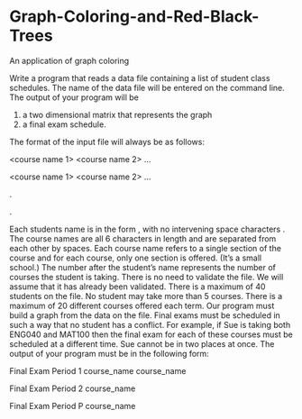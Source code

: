 # Graph-Coloring-and-Red-Black-Trees
An application of graph coloring

Write a program that reads a data file containing a list of student class schedules. The name of the data file will be entered on the command line. The output of your program will be 
1. a two dimensional matrix that represents the graph
2. a final exam schedule.

The format of the input file will always be as follows: 

<student name>  <N>  <course name 1>  <course name 2> … <course nameN> <return> 
  
<student name>  <K>  <course name 1> <course name 2> … <course nameK> <return> 
  
.
  
.

Each students name is in the form <last name>,<first name> with no intervening space characters . The course names are all 6 characters in length and are separated from each other by spaces.  Each course name refers to a single section of the course and for each course, only one section is offered. (It’s a small school.) The number after the student’s name represents the number of courses the student is taking. There is no need to validate the file. We will assume that it has already been validated. There is a maximum of 40 students on the file. No student may take more than 5 courses. There is a maximum of 20 different courses offered each term. Our program must build a graph from the data on the file. Final exams must be scheduled in such a way that no student has a conflict.  For example, if Sue is taking both ENG040 and MAT100 then the final exam for each of these courses must be scheduled at a different time. Sue cannot be in two places at once. The output of your program must be in the following form: 
  
Final Exam Period 1 course_name course_name 
  
Final Exam Period 2 course_name
  
Final Exam Period P course_name 

